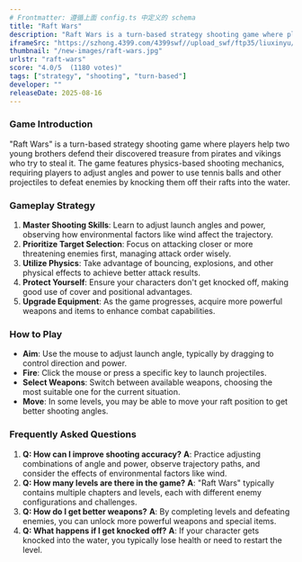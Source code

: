 ```yaml
---
# Frontmatter: 遵循上面 config.ts 中定义的 schema
title: "Raft Wars"
description: "Raft Wars is a turn-based strategy shooting game where players help two young brothers defend their treasure from pirates and vikings using tennis balls and other projectiles in naval battles."
iframeSrc: "https://szhong.4399.com/4399swf//upload_swf/ftp35/liuxinyu/20210301/jj8/index.html"
thumbnail: "/new-images/raft-wars.jpg"
urlstr: "raft-wars"
score: "4.0/5  (1180 votes)"
tags: ["strategy", "shooting", "turn-based"]
developer: ""
releaseDate: 2025-08-16
---
```




### Game Introduction

"Raft Wars" is a turn-based strategy shooting game where players help two young brothers defend their discovered treasure from pirates and vikings who try to steal it. The game features physics-based shooting mechanics, requiring players to adjust angles and power to use tennis balls and other projectiles to defeat enemies by knocking them off their rafts into the water.

### Gameplay Strategy

1.  **Master Shooting Skills**: Learn to adjust launch angles and power, observing how environmental factors like wind affect the trajectory.
2.  **Prioritize Target Selection**: Focus on attacking closer or more threatening enemies first, managing attack order wisely.
3.  **Utilize Physics**: Take advantage of bouncing, explosions, and other physical effects to achieve better attack results.
4.  **Protect Yourself**: Ensure your characters don't get knocked off, making good use of cover and positional advantages.
5.  **Upgrade Equipment**: As the game progresses, acquire more powerful weapons and items to enhance combat capabilities.

### How to Play

*   **Aim**: Use the mouse to adjust launch angle, typically by dragging to control direction and power.
*   **Fire**: Click the mouse or press a specific key to launch projectiles.
*   **Select Weapons**: Switch between available weapons, choosing the most suitable one for the current situation.
*   **Move**: In some levels, you may be able to move your raft position to get better shooting angles.

### Frequently Asked Questions

1.  **Q: How can I improve shooting accuracy?**
    **A**: Practice adjusting combinations of angle and power, observe trajectory paths, and consider the effects of environmental factors like wind.
2.  **Q: How many levels are there in the game?**
    **A**: "Raft Wars" typically contains multiple chapters and levels, each with different enemy configurations and challenges.
3.  **Q: How do I get better weapons?**
    **A**: By completing levels and defeating enemies, you can unlock more powerful weapons and special items.
4.  **Q: What happens if I get knocked off?**
    **A**: If your character gets knocked into the water, you typically lose health or need to restart the level.
